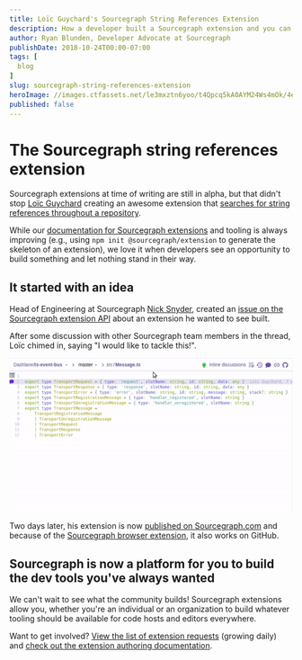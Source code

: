 ```yaml
---
title: Loïc Guychard's Sourcegraph String References Extension
description: How a developer built a Sourcegraph extension and you can too.
author: Ryan Blunden, Developer Advocate at Sourcegraph
publishDate: 2018-10-24T00:00-07:00
tags: [
  blog
]
slug: sourcegraph-string-references-extension
heroImage: //images.ctfassets.net/le3mxztn6yoo/t4Qpcq5kA0AYM24Ws4mOk/4edf5502a936bbec90c262fa00355aed/sourcegraph-mark.png
published: false
---
```


# The Sourcegraph string references extension

Sourcegraph extensions at time of writing are still in alpha, but that didn't stop [Loïc Guychard](https://github.com/lguychard) creating an awesome extension that [searches for string references throughout a repository](https://github.com/lguychard/sourcegraph-string-references).

While our [documentation for Sourcegraph extensions](https://github.com/sourcegraph/sourcegraph-extension-docs/) and tooling is always improving (e.g., using `npm init @sourcegraph/extension` to generate the skeleton of an extension), we love it when developers see an opportunity to build something and let nothing stand in their way.

## It started with an idea

Head of Engineering at Sourcegraph [Nick Snyder](https://github.com/nicksnyder), created an [issue on the Sourcegraph extension API](https://github.com/sourcegraph/sourcegraph-extension-api/issues/85) about an extension he wanted to see built.

After some discussion with other Sourcegraph team members in the thread, Loïc chimed in, saying "I would like to tackle this!".

![Sourcegraph String References Extension](https://raw.githubusercontent.com/lguychard/sourcegraph-string-references/master/demo.gif)

Two days later, his extension is now [published on Sourcegraph.com](https://sourcegraph.com/extensions/lguychard/string-references) and because of the [Sourcegraph browser extension](https://docs.sourcegraph.com/integration/browser_extension), it also works on GitHub.

## Sourcegraph is now a platform for you to build the dev tools you've always wanted

We can't wait to see what the community builds! Sourcegraph extensions allow you, whether you're an individual or an organization to build whatever tooling should be available for code hosts and editors everywhere.

Want to get involved? [View the list of extension requests](https://github.com/sourcegraph/sourcegraph-extension-api/issues?utf8=%E2%9C%93&q=is%3Aissue+is%3Aopen+label%3Aext-request+) (growing daily) and [check out the extension authoring documentation](https://github.com/sourcegraph/sourcegraph-extension-docs/).
